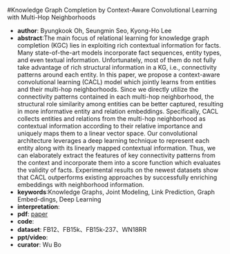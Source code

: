 #Knowledge Graph Completion by Context-Aware Convolutional Learning with Multi-Hop Neighborhoods
- **author**:	Byungkook Oh, Seungmin Seo, Kyong-Ho Lee 
- **abstract**:The main focus of relational learning for knowledge graph completion (KGC) lies in exploiting rich contextual information for facts. Many state-of-the-art models incorporate fact sequences, entity types, and even textual information. Unfortunately, most of them do not fully take advantage of rich structural information in a KG, i.e., connectivity patterns around each entity. In this paper, we propose a context-aware convolutional learning (CACL) model which jointly learns from entities and their multi-hop neighborhoods. Since we directly utilize the connectivity patterns contained in each multi-hop neighborhood, the structural role similarity among entities can be better captured, resulting in more informative entity and relation embeddings. Specifically, CACL collects entities and relations from the multi-hop neighborhood as contextual information according to their relative importance and uniquely maps them to a linear vector space. Our convolutional architecture leverages a deep learning technique to represent each entity along with its linearly mapped contextual information. Thus, we can elaborately extract the features of key connectivity patterns from the context and incorporate them into a score function which evaluates the validity of facts. Experimental results on the newest datasets show that CACL outperforms existing approaches by successfully enriching embeddings with neighborhood information.
- **keywords**:Knowledge Graphs, Joint Modeling, Link Prediction, Graph Embed-dings, Deep Learning
- **interpretation**:
- **pdf**: [paper](https://dl.acm.org/doi/pdf/10.1145/3269206.3271769)
- **code**: 
- **dataset**: FB12、FB15k、FB15k-237、WN18RR
- **ppt/video**:
- **curator**: Wu Bo